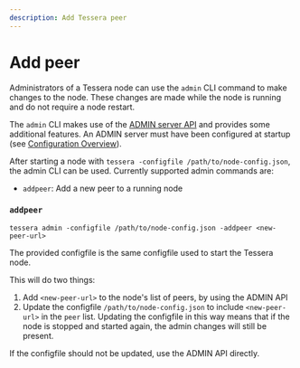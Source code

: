 ```yaml
---
description: Add Tessera peer    
---
```


# Add peer 

Administrators of a Tessera node can use the `admin` CLI command to make changes to the node.  These changes are made while the node is running and do not require a node restart.

The `admin` CLI makes use of the [ADMIN server API](../../Reference/REST-API.md) and provides some additional features.  An ADMIN server must have been configured at startup (see [Configuration Overview](../Configure/Tessera.md)).  

After starting a node with `tessera -configfile /path/to/node-config.json`, the admin CLI can be used.  Currently supported admin commands are:
- `addpeer`: Add a new peer to a running node

### `addpeer`
```
tessera admin -configfile /path/to/node-config.json -addpeer <new-peer-url>
```
The provided configfile is the same configfile used to start the Tessera node.

This will do two things:

1. Add `<new-peer-url>` to the node's list of peers, by using the ADMIN API
1. Update the configfile `/path/to/node-config.json` to include `<new-peer-url>` in the `peer` list.  Updating the configfile in this way means that if the node is stopped and started again, the admin changes will still be present.

If the configfile should not be updated, use the ADMIN API directly.
